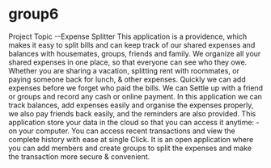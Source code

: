 # group6
Project Topic --Expense Splitter
This application is a providence, which makes it easy to split bills and can keep track of our shared expenses and balances with housemates, groups, friends and family. We organize all your shared expenses in one place, so that everyone can see who they owe. Whether you are sharing a vacation, splitting rent with roommates, or paying someone back for lunch, & other expenses. Quickly we can add expenses before we forget who paid the bills. We can Settle up with a friend or groups and record any cash or online payment. In this application we can track balances, add expenses easily and organise the expenses properly, we also pay friends back easily, and the reminders are also provided. This application store your data in the cloud so that you can access it anytime: - on your computer. You can access recent transactions and view the complete history with ease at single Click. It is an open application where you can add members and create groups to split the expenses and make the transaction more secure & convenient.
